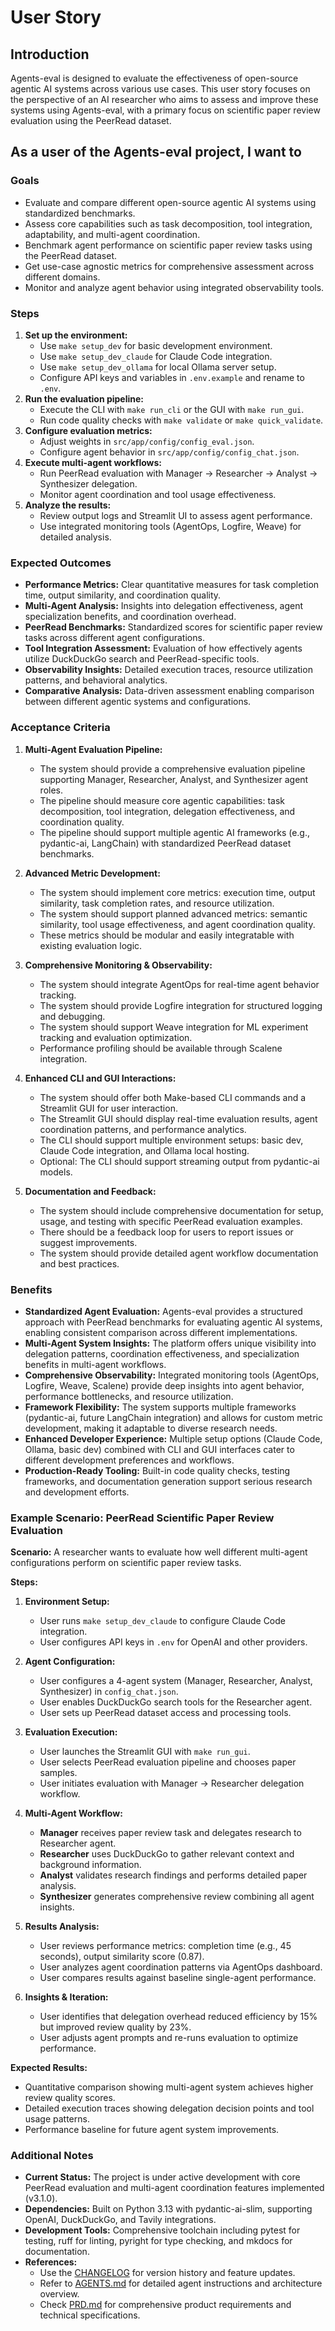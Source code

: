 # User Story

## Introduction

Agents-eval is designed to evaluate the effectiveness of open-source agentic AI systems across various use cases. This user story focuses on the perspective of an AI researcher who aims to assess and improve these systems using Agents-eval, with a primary focus on scientific paper review evaluation using the PeerRead dataset.

## As a user of the Agents-eval project, I want to

### Goals

- Evaluate and compare different open-source agentic AI systems using standardized benchmarks.
- Assess core capabilities such as task decomposition, tool integration, adaptability, and multi-agent coordination.
- Benchmark agent performance on scientific paper review tasks using the PeerRead dataset.
- Get use-case agnostic metrics for comprehensive assessment across different domains.
- Monitor and analyze agent behavior using integrated observability tools.

### Steps

1. **Set up the environment:**
   - Use `make setup_dev` for basic development environment.
   - Use `make setup_dev_claude` for Claude Code integration.
   - Use `make setup_dev_ollama` for local Ollama server setup.
   - Configure API keys and variables in `.env.example` and rename to `.env`.
2. **Run the evaluation pipeline:**
   - Execute the CLI with `make run_cli` or the GUI with `make run_gui`.
   - Run code quality checks with `make validate` or `make quick_validate`.
3. **Configure evaluation metrics:**
   - Adjust weights in `src/app/config/config_eval.json`.
   - Configure agent behavior in `src/app/config/config_chat.json`.
4. **Execute multi-agent workflows:**
   - Run PeerRead evaluation with Manager → Researcher → Analyst → Synthesizer delegation.
   - Monitor agent coordination and tool usage effectiveness.
5. **Analyze the results:**
   - Review output logs and Streamlit UI to assess agent performance.
   - Use integrated monitoring tools (AgentOps, Logfire, Weave) for detailed analysis.

### Expected Outcomes

- **Performance Metrics:** Clear quantitative measures for task completion time, output similarity, and coordination quality.
- **Multi-Agent Analysis:** Insights into delegation effectiveness, agent specialization benefits, and coordination overhead.
- **PeerRead Benchmarks:** Standardized scores for scientific paper review tasks across different agent configurations.
- **Tool Integration Assessment:** Evaluation of how effectively agents utilize DuckDuckGo search and PeerRead-specific tools.
- **Observability Insights:** Detailed execution traces, resource utilization patterns, and behavioral analytics.
- **Comparative Analysis:** Data-driven assessment enabling comparison between different agentic systems and configurations.

### Acceptance Criteria

1. **Multi-Agent Evaluation Pipeline:**
   - The system should provide a comprehensive evaluation pipeline supporting Manager, Researcher, Analyst, and Synthesizer agent roles.
   - The pipeline should measure core agentic capabilities: task decomposition, tool integration, delegation effectiveness, and coordination quality.
   - The pipeline should support multiple agentic AI frameworks (e.g., pydantic-ai, LangChain) with standardized PeerRead dataset benchmarks.

2. **Advanced Metric Development:**
   - The system should implement core metrics: execution time, output similarity, task completion rates, and resource utilization.
   - The system should support planned advanced metrics: semantic similarity, tool usage effectiveness, and agent coordination quality.
   - These metrics should be modular and easily integratable with existing evaluation logic.

3. **Comprehensive Monitoring & Observability:**
   - The system should integrate AgentOps for real-time agent behavior tracking.
   - The system should provide Logfire integration for structured logging and debugging.
   - The system should support Weave integration for ML experiment tracking and evaluation optimization.
   - Performance profiling should be available through Scalene integration.

4. **Enhanced CLI and GUI Interactions:**
   - The system should offer both Make-based CLI commands and a Streamlit GUI for user interaction.
   - The Streamlit GUI should display real-time evaluation results, agent coordination patterns, and performance analytics.
   - The CLI should support multiple environment setups: basic dev, Claude Code integration, and Ollama local hosting.
   - Optional: The CLI should support streaming output from pydantic-ai models.

5. **Documentation and Feedback:**
   - The system should include comprehensive documentation for setup, usage, and testing with specific PeerRead evaluation examples.
   - There should be a feedback loop for users to report issues or suggest improvements.
   - The system should provide detailed agent workflow documentation and best practices.

### Benefits

- **Standardized Agent Evaluation:** Agents-eval provides a structured approach with PeerRead benchmarks for evaluating agentic AI systems, enabling consistent comparison across different implementations.
- **Multi-Agent System Insights:** The platform offers unique visibility into delegation patterns, coordination effectiveness, and specialization benefits in multi-agent workflows.
- **Comprehensive Observability:** Integrated monitoring tools (AgentOps, Logfire, Weave, Scalene) provide deep insights into agent behavior, performance bottlenecks, and resource utilization.
- **Framework Flexibility:** The system supports multiple frameworks (pydantic-ai, future LangChain integration) and allows for custom metric development, making it adaptable to diverse research needs.
- **Enhanced Developer Experience:** Multiple setup options (Claude Code, Ollama, basic dev) combined with CLI and GUI interfaces cater to different development preferences and workflows.
- **Production-Ready Tooling:** Built-in code quality checks, testing frameworks, and documentation generation support serious research and development efforts.

### Example Scenario: PeerRead Scientific Paper Review Evaluation

**Scenario:** A researcher wants to evaluate how well different multi-agent configurations perform on scientific paper review tasks.

**Steps:**

1. **Environment Setup:**
   - User runs `make setup_dev_claude` to configure Claude Code integration.
   - User configures API keys in `.env` for OpenAI and other providers.

2. **Agent Configuration:**
   - User configures a 4-agent system (Manager, Researcher, Analyst, Synthesizer) in `config_chat.json`.
   - User enables DuckDuckGo search tools for the Researcher agent.
   - User sets up PeerRead dataset access and processing tools.

3. **Evaluation Execution:**
   - User launches the Streamlit GUI with `make run_gui`.
   - User selects PeerRead evaluation pipeline and chooses paper samples.
   - User initiates evaluation with Manager → Researcher delegation workflow.

4. **Multi-Agent Workflow:**
   - **Manager** receives paper review task and delegates research to Researcher agent.
   - **Researcher** uses DuckDuckGo to gather relevant context and background information.
   - **Analyst** validates research findings and performs detailed paper analysis.
   - **Synthesizer** generates comprehensive review combining all agent insights.

5. **Results Analysis:**
   - User reviews performance metrics: completion time (e.g., 45 seconds), output similarity score (0.87).
   - User analyzes agent coordination patterns via AgentOps dashboard.
   - User compares results against baseline single-agent performance.

6. **Insights & Iteration:**
   - User identifies that delegation overhead reduced efficiency by 15% but improved review quality by 23%.
   - User adjusts agent prompts and re-runs evaluation to optimize performance.

**Expected Results:**

- Quantitative comparison showing multi-agent system achieves higher review quality scores.
- Detailed execution traces showing delegation decision points and tool usage patterns.
- Performance baseline for future agent system improvements.

### Additional Notes

- **Current Status:** The project is under active development with core PeerRead evaluation and multi-agent coordination features implemented (v3.1.0).
- **Dependencies:** Built on Python 3.13 with pydantic-ai-slim, supporting OpenAI, DuckDuckGo, and Tavily integrations.
- **Development Tools:** Comprehensive toolchain including pytest for testing, ruff for linting, pyright for type checking, and mkdocs for documentation.
- **References:**
  - Use the [CHANGELOG](https://github.com/qte77/Agents-eval/blob/main/CHANGELOG.md) for version history and feature updates.
  - Refer to [AGENTS.md](https://github.com/qte77/Agents-eval/blob/main/AGENTS.md) for detailed agent instructions and architecture overview.
  - Check [PRD.md](https://github.com/qte77/Agents-eval/blob/main/docs/PRD.md) for comprehensive product requirements and technical specifications.
